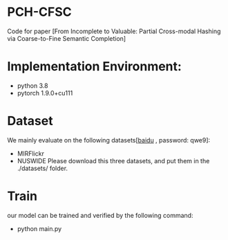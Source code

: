 # PCH-CFSC
Code for paper [From Incomplete to Valuable: Partial Cross-modal Hashing via Coarse-to-Fine Semantic Completion]

# Implementation Environment:
* python 3.8
* pytorch 1.9.0+cu111


# Dataset
We mainly evaluate on the following datasets[[baidu](https://pan.baidu.com/s/10v7NqGFgv1uc9fgtNNHbuA) , password: qwe9]:
* MIRFlickr
* NUSWIDE
Please download this three datasets, and put them in the ./datasets/ folder.



# Train
our model can be trained and verified by the following command:
* python main.py
